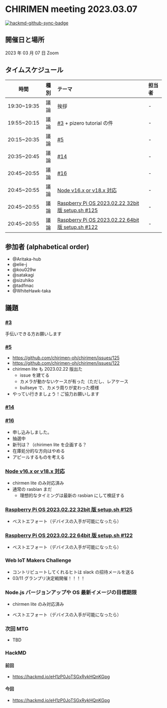 # CHIRIMEN meeting 2023.03.07

[![hackmd-github-sync-badge](https://hackmd.io/-O2Gu3BbQhOz8nF-AOk4Ng/badge)](https://hackmd.io/-O2Gu3BbQhOz8nF-AOk4Ng)

## 開催日と場所

2023 年 03 月 07 日 Zoom

## タイムスケジュール

|    時間     | 種別 | テーマ                                                                                                  | 担当者 |
| :---------: | :--: | :------------------------------------------------------------------------------------------------------ | :----- |
| 19:30~19:35 | 議論 | 挨拶                                                                                                    | -      |
| 19:55~20:15 | 議論 | [#3](https://github.com/chirimen-oh/meeting/issues/3) + pizero tutorial の件                            | -      |
| 20:15~20:35 | 議論 | [#5](https://github.com/chirimen-oh/meeting/issues/5)                                                   | -      |
| 20:35~20:45 | 議論 | [#14](https://github.com/chirimen-oh/meeting/issues/14)                                                 | -      |
| 20:45~20:55 | 議論 | [#16](https://github.com/chirimen-oh/meeting/issues/16)                                                 | -      |
| 20:45~20:55 | 議論 | [Node v16.x or v18.x 対応](https://github.com/chirimen-oh/chirimen/issues/121)                          | -      |
| 20:45~20:55 | 議論 | [Raspberry Pi OS 2023.02.22 32bit 版 setup.sh #125](https://github.com/chirimen-oh/chirimen/issues/125) | -      |
| 20:45~20:55 | 議論 | [Raspberry Pi OS 2023.02.22 64bit 版 setup.sh #122](https://github.com/chirimen-oh/chirimen/issues/122) | -      |

## 参加者 (alphabetical order)

- @Aritaka-hub
- @elie-j
- @kou029w
- @satakagi
- @sizuhiko
- @tadfmac
- @WhiteHawk-taka

## 議題

### [#3](https://github.com/chirimen-oh/meeting/issues/3)

手伝いできる方お願いします

### [#5](https://github.com/chirimen-oh/meeting/issues/5)

- https://github.com/chirimen-oh/chirimen/issues/125
- https://github.com/chirimen-oh/chirimen/issues/122
- chirimen lite も 2023.02.22 版出た
  - issue を建てる
  - カメラが動かないケースが有った（ただし、レアケース
  - bullseye で、カメラ周りが変わった模様
- やってい行きましょう！ご協力お願いします

### [#14](https://github.com/chirimen-oh/meeting/issues/14)

### [#16](https://github.com/chirimen-oh/meeting/issues/16)

- 申し込みしました。
- 抽選中
- 新刊は？（chirimen lite を企画する？
- 在庫処分的な方向はやめる
- アピールするものを考える

### [Node v16.x or v18.x 対応](https://github.com/chirimen-oh/chirimen/issues/121)

- chirmen lite のみ対応済み
- 通常の rasbian まだ
  - 理想的なタイミングは最新の rasbian にして検証する

### [Raspberry Pi OS 2023.02.22 32bit 版 setup.sh #125](https://github.com/chirimen-oh/chirimen/issues/125)

- ベストエフォート（デバイスの入手が可能になったら）

### [Raspberry Pi OS 2023.02.22 64bit 版 setup.sh #122](https://github.com/chirimen-oh/chirimen/issues/122)

- ベストエフォート（デバイスの入手が可能になったら）

### Web IoT Makers Challenge

- コントリビュートしてくれるヒトは slack の招待メールを送る
- 03/11 グランプリ決定戦開催！！！！

### Node.js バージョンアップや OS 最新イメージの目標期限

- chirmen lite のみ対応済み

* ベストエフォート（デバイスの入手が可能になったら）

### 次回 MTG

- TBD

### HackMD

#### 前回

- https://hackmd.io/eH1zP0JoTSGxRykHQnKGpg

#### 今回

- https://hackmd.io/eH1zP0JoTSGxRykHQnKGpg
